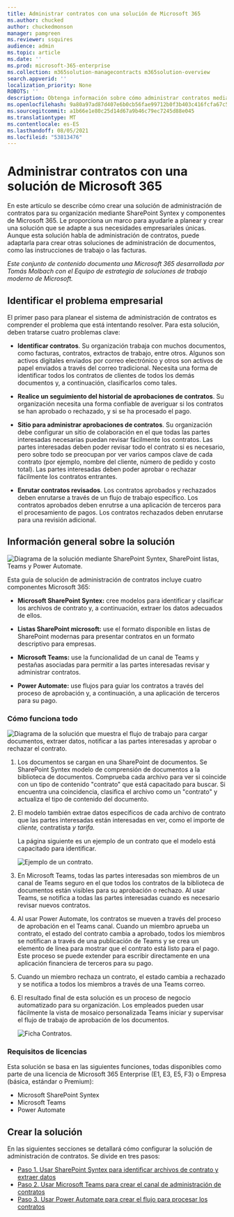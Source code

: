 ```yaml
---
title: Administrar contratos con una solución de Microsoft 365
ms.author: chucked
author: chuckedmonson
manager: pamgreen
ms.reviewer: ssquires
audience: admin
ms.topic: article
ms.date: ''
ms.prod: microsoft-365-enterprise
ms.collection: m365solution-managecontracts m365solution-overview
search.appverid: ''
localization_priority: None
ROBOTS: ''
description: Obtenga información sobre cómo administrar contratos mediante una Microsoft 365 de SharePoint Syntex, listas de SharePoint, Microsoft Teams y Power Automate.
ms.openlocfilehash: 9a80a97ad87d407e6b0cb56fae99712b0f3b403c416fcfa67c57d4f2c9e0236d
ms.sourcegitcommit: a1b66e1e80c25d14d67a9b46c79ec7245d88e045
ms.translationtype: MT
ms.contentlocale: es-ES
ms.lasthandoff: 08/05/2021
ms.locfileid: "53813476"
---
```

# <a name="manage-contracts-using-a-microsoft-365-solution"></a>Administrar contratos con una solución de Microsoft 365

En este artículo se describe cómo crear una solución de administración de contratos para su organización mediante SharePoint Syntex y componentes de Microsoft 365. Le proporciona un marco para ayudarle a planear y crear una solución que se adapte a sus necesidades empresariales únicas. Aunque esta solución habla de administración de contratos, puede adaptarla para crear otras soluciones de administración de documentos, como las instrucciones de trabajo o las facturas.

*Este conjunto de contenido documenta una Microsoft 365 desarrollada por Tomás Molbach con el Equipo de estrategia de soluciones de trabajo moderno de Microsoft.*

## <a name="identify-the-business-problem"></a>Identificar el problema empresarial

El primer paso para planear el sistema de administración de contratos es comprender el problema que está intentando resolver. Para esta solución, deben tratarse cuatro problemas clave:

- **Identificar contratos**. Su organización trabaja con muchos documentos, como facturas, contratos, extractos de trabajo, entre otros.  Algunos son activos digitales enviados por correo electrónico y otros son activos de papel enviados a través del correo tradicional. Necesita una forma de identificar todos los contratos de clientes de todos los demás documentos y, a continuación, clasificarlos como tales.

- **Realice un seguimiento del historial de aprobaciones de contratos**. Su organización necesita una forma confiable de averiguar si los contratos se han aprobado o rechazado, y si se ha procesado el pago. 

- **Sitio para administrar aprobaciones de contratos**. Su organización debe configurar un sitio de colaboración en el que todas las partes interesadas necesarias puedan revisar fácilmente los contratos. Las partes interesadas deben poder revisar todo el contrato si es necesario, pero sobre todo se preocupan por ver varios campos clave de cada contrato (por ejemplo, nombre del cliente, número de pedido y costo total). Las partes interesadas deben poder aprobar o rechazar fácilmente los contratos entrantes.

- **Enrutar contratos revisados**. Los contratos aprobados y rechazados deben enrutarse a través de un flujo de trabajo específico. Los contratos aprobados deben enrutrse a una aplicación de terceros para el procesamiento de pagos. Los contratos rechazados deben enrutarse para una revisión adicional.

## <a name="overview-of-the-solution"></a>Información general sobre la solución

  ![Diagrama de la solución mediante SharePoint Syntex, SharePoint listas, Teams y Power Automate.](../media/content-understanding/syntex-solution-manage-contracts-setup-steps.png)

Esta guía de solución de administración de contratos incluye cuatro componentes Microsoft 365:

- **Microsoft SharePoint Syntex:** cree modelos para identificar y clasificar los archivos de contrato y, a continuación, extraer los datos adecuados de ellos.

- **Listas SharePoint microsoft:** use el formato disponible en listas de SharePoint modernas para presentar contratos en un formato descriptivo para empresas.

- **Microsoft Teams:** use la funcionalidad de un canal de Teams y pestañas asociadas para permitir a las partes interesadas revisar y administrar contratos.

- **Power Automate:** use flujos para guiar los contratos a través del proceso de aprobación y, a continuación, a una aplicación de terceros para su pago.

### <a name="how-it-all-works"></a>Cómo funciona todo

  ![Diagrama de la solución que muestra el flujo de trabajo para cargar documentos, extraer datos, notificar a las partes interesadas y aprobar o rechazar el contrato.](../media/content-understanding/syntex-solution-manage-contracts-overview.png)

1. Los documentos se cargan en una SharePoint de documentos. Se SharePoint Syntex modelo de comprensión de documentos a la biblioteca de documentos. Comprueba cada archivo para ver si coincide con un tipo de contenido "contrato" que está capacitado para buscar. Si encuentra una coincidencia, clasifica el archivo como un "contrato" y actualiza el tipo de contenido del documento.

2. El modelo también extrae datos específicos de cada archivo de contrato que las partes interesadas están interesadas en ver, como el importe de *cliente,* contratista *y* *tarifa.*

    La página siguiente es un ejemplo de un contrato que el modelo está capacitado para identificar.

      ![Ejemplo de un contrato.](../media/content-understanding/contract.png)

3. En Microsoft Teams, todas las partes interesadas son miembros de un canal de Teams seguro en el que todos los contratos de la biblioteca de documentos están visibles para su aprobación o rechazo. Al usar Teams, se notifica a todas las partes interesadas cuando es necesario revisar nuevos contratos.

4. Al usar Power Automate, los contratos se mueven a través del proceso de aprobación en el Teams canal. Cuando un miembro aprueba un contrato, el estado del contrato cambia a aprobado, todos los miembros se notifican a través de una publicación de Teams y se crea un elemento de línea para mostrar que el contrato está listo para el pago. Este proceso se puede extender para escribir directamente en una aplicación financiera de terceros para su pago.

5. Cuando un miembro rechaza un contrato, el estado cambia a rechazado y se notifica a todos los miembros a través de una Teams correo.

6. El resultado final de esta solución es un proceso de negocio automatizado para su organización. Los empleados pueden usar fácilmente la vista de mosaico personalizada Teams iniciar y supervisar el flujo de trabajo de aprobación de los documentos. 

     ![Ficha Contratos.](../media/content-understanding/tile-view.png)

### <a name="licensing-requirements"></a>Requisitos de licencias

Esta solución se basa en las siguientes funciones, todas disponibles como parte de una licencia de Microsoft 365 Enterprise (E1, E3, E5, F3) o Empresa (básica, estándar o Premium):

- Microsoft SharePoint Syntex
- Microsoft Teams
- Power Automate

## <a name="create-the-solution"></a>Crear la solución

En las siguientes secciones se detallará cómo configurar la solución de administración de contratos. Se divide en tres pasos:

- [Paso 1. Usar SharePoint Syntex para identificar archivos de contrato y extraer datos](solution-manage-contracts-step1.md)
- [Paso 2. Usar Microsoft Teams para crear el canal de administración de contratos](solution-manage-contracts-step2.md)
- [Paso 3. Usar Power Automate para crear el flujo para procesar los contratos](solution-manage-contracts-step3.md)
